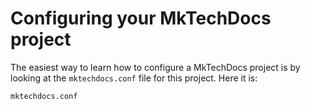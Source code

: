 # Configuring your MkTechDocs project

The easiest way to learn how to configure a MkTechDocs project is by looking at the `mktechdocs.conf` file for this project. Here it is:

```{.include-code language=bash}
mktechdocs.conf
```


